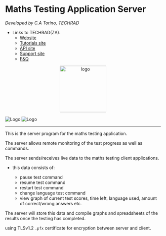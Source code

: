 # Maths Testing Application Server

*Developed by C.A Torino, TECHRAD*
* Links to TECHRAD(ZA).
    * [Website](https://techrad.co.za)
    * [Tutorials site](https://tutorials.techrad.co.za)
    * [API site](https://tutorials.techrad.co.za/api)
    * [Support site](https://support.techrad.co.za)
    * [F&Q](https://faq.techrad.co.za)

<div align="center">
    <a href="https://logo.net">
        <img
            alt="logo"
            src="https://www.logo.net/images/logos/new-logo.svg"
            width="150">
    </a>
</div>


![Logo](url)
![Logo](img/5.jpg)

---

This is the server program for the maths testing application.

The server allows remote monitoring of the test progress as well as commands.

The server sends/receives live data to the maths testing client applications.

* this data consists of:

    * pause test command
    * resume test command
    * restart test command
    * change language test command
    * view graph of current test scores, time left, language used, amount of correct/wrong answers etc.

The server will store this data and compile graphs and spreadsheets of the results once the testing has completed.

using TLSv1.2 `.pfx` certificate for encryption between server and client.


